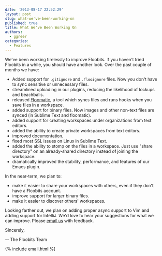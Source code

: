 ```yaml
---
date: '2013-08-17 22:52:29'
layout: post
slug: what-we've-been-working-on
published: true
title: What We've Been Working On
authors:
  - ggreer
categories:
  - Features
---
```


We've been working tirelessly to improve Floobits. If you haven't tried Floobits in a while, you should have another look.  Over the past couple of months we have:

* Added support for `.gitignore` and `.flooignore` files. Now you don't have to sync sensitive or unnecessary files.
* streamlined uploading in our plugins, reducing the likelihood of lockups and beachballs.
* released [Floomatic](https://github.com/Floobits/floomatic), a tool which syncs files and runs hooks when you save files in a workspace.
* added support for binary files. Now images and other non-text files are synced (in Sublime Text and floomatic).
* added support for creating workspaces under organizations from text editors.
* added the ability to create private workspaces from text editors.
* improved documentation.
* fixed most SSL issues on Linux in Sublime Text.
* added the ability to stomp on the files in a workspace. Just use "share directory" on an already-shared directory instead of joining the workspace.
* dramatically improved the stability, performance, and features of our Emacs plugin.

In the near-term, we plan to:

* make it easier to share your workspaces with others, even if they don't have a Floobits account.
* improve support for larger binary files.
* make it easier to discover others' workspaces.

Looking farther out, we plan on adding proper async support to Vim and adding support for IntelliJ. We'd love to hear your suggestions for what we can improve. Please <a id="email_us" href="">email us</a> with feedback.

Sincerely,

-- The Floobits Team

{% include email.html %}
